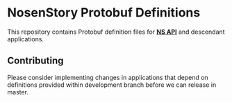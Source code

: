 # NosenStory Protobuf Definitions

This repository contains Protobuf definition files for [**NS API**](https://github.com/nosenstory/nosenstory) and descendant applications.

## Contributing

Please consider implementing changes in applications that depend on definitions provided within development branch before we can release in master.

